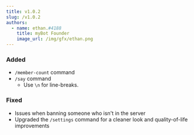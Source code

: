 ```yaml
---
title: v1.0.2
slug: /v1.0.2
authors:
  - name: ethan.#4188
    title: myBot Founder
    image_url: /img/gfx/ethan.png
---
```


### Added

- `/member-count` command
- `/say` command
  - Use `\n` for line-breaks.

### Fixed

- Issues when banning someone who isn't in the server
- Upgraded the `/settings` command for a cleaner look and quality-of-life improvements
